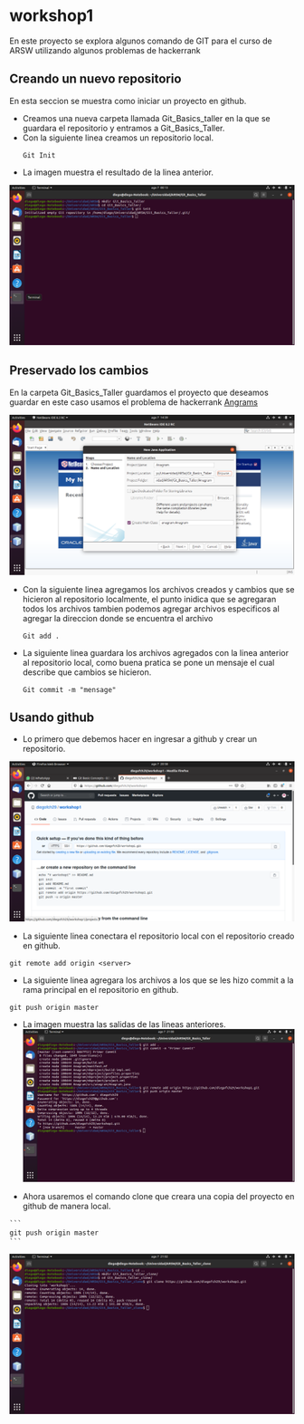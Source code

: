 # workshop1

En este proyecto se explora algunos comando de GIT para el curso de ARSW utilizando algunos problemas de hackerrank

## Creando un nuevo repositorio

En esta seccion se muestra como iniciar un proyecto en github.

* Creamos una nueva carpeta llamada Git_Basics_taller en la que se guardara el repositorio y entramos a Git_Basics_Taller.
* Con la siguiente linea creamos un repositorio local.
  ```
  Git Init
  ```
* La imagen muestra el resultado de la linea anterior.

  
 ![Inicio Proyecto](/Imagenes/Screenshot%20from%202020-08-07%2000-13-34.png)
  
## Preservado los cambios

   En la carpeta Git_Basics_Taller guardamos el proyecto que deseamos guardar en este caso usamos el problema de hackerrank [Angrams](https://www.hackerrank.com/challenges/java-anagrams/problem)
   
  ![ICreacion del proyecto](Imagenes/Screenshot%20from%202020-08-07%2014-39-59.png)
    
    
  * Con la siguiente linea agregamos los archivos creados y cambios que se hicieron al repositorio localmente, el punto inidica que se agregaran todos los archivos      tambien podemos agregar archivos especificos al agregar la direccion donde se encuentra el archivo
    ```
    Git add .
    ```
  * La siguiente linea guardara los archivos agregados con la linea anterior al repositorio local, como buena pratica se pone un mensaje el cual describe que cambios se hicieron.
    ```
    Git commit -m "mensage"
    ``` 
## Usando github

   * Lo primero que debemos hacer en ingresar a github y crear un repositorio.
  
   ![Creacion del repositorio](Imagenes/Screenshot%20from%202020-08-07%2020-58-42.png)
   
   * La siguiente linea conectara el repositorio local con el repositorio creado en github.
   ```
   git remote add origin <server>
   ```
   * La siguiente linea agregara los archivos a los que se les hizo commit a la rama principal en el repositorio en github.
   ```
   git push origin master
   ```
   * La imagen muestra las salidas de las lineas anteriores.
    ![Muestra](/Imagenes/Screenshot%20from%202020-08-07%2021-00-09.png)
   
   * Ahora usaremos el comando clone que creara una copia del proyecto en github de manera local.
   
    ```
    git push origin master
    ```
    
   ![clone](/Imagenes/Screenshot%20from%202020-08-07%2021-02-49.png)

   
